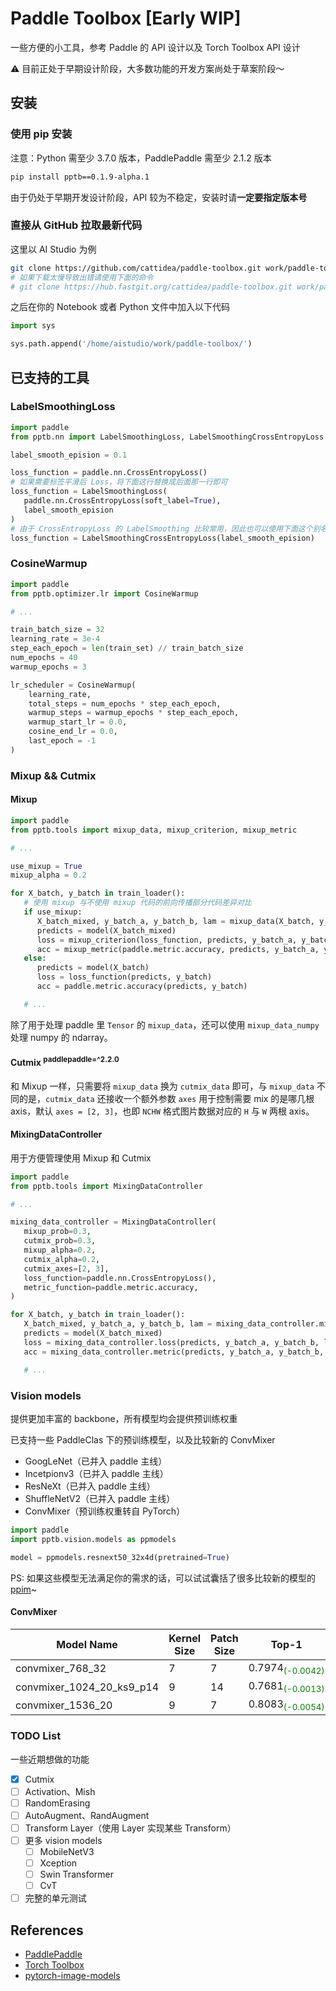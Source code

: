 # Paddle Toolbox [Early WIP]

一些方便的小工具，参考 Paddle 的 API 设计以及 Torch Toolbox API 设计

:warning: 目前正处于早期设计阶段，大多数功能的开发方案尚处于草案阶段～

## 安装

### 使用 pip 安装

注意：Python 需至少 3.7.0 版本，PaddlePaddle 需至少 2.1.2 版本

```bash
pip install pptb==0.1.9-alpha.1
```

由于仍处于早期开发设计阶段，API 较为不稳定，安装时请**一定要指定版本号**

### 直接从 GitHub 拉取最新代码

这里以 AI Studio 为例

```bash
git clone https://github.com/cattidea/paddle-toolbox.git work/paddle-toolbox/
# 如果下载太慢导致出错请使用下面的命令
# git clone https://hub.fastgit.org/cattidea/paddle-toolbox.git work/paddle-toolbox/
```

之后在你的 Notebook 或者 Python 文件中加入以下代码

```python
import sys

sys.path.append('/home/aistudio/work/paddle-toolbox/')
```

## 已支持的工具

### LabelSmoothingLoss

```python
import paddle
from pptb.nn import LabelSmoothingLoss, LabelSmoothingCrossEntropyLoss

label_smooth_epision = 0.1

loss_function = paddle.nn.CrossEntropyLoss()
# 如果需要标签平滑后 Loss，将下面这行替换成后面那一行即可
loss_function = LabelSmoothingLoss(
   paddle.nn.CrossEntropyLoss(soft_label=True),
   label_smooth_epision
)
# 由于 CrossEntropyLoss 的 LabelSmoothing 比较常用，因此也可以使用下面这个别名
loss_function = LabelSmoothingCrossEntropyLoss(label_smooth_epision)
```

### CosineWarmup

```python
import paddle
from pptb.optimizer.lr import CosineWarmup

# ...

train_batch_size = 32
learning_rate = 3e-4
step_each_epoch = len(train_set) // train_batch_size
num_epochs = 40
warmup_epochs = 3

lr_scheduler = CosineWarmup(
    learning_rate,
    total_steps = num_epochs * step_each_epoch,
    warmup_steps = warmup_epochs * step_each_epoch,
    warmup_start_lr = 0.0,
    cosine_end_lr = 0.0,
    last_epoch = -1
)

```

### Mixup && Cutmix

#### Mixup

```python
import paddle
from pptb.tools import mixup_data, mixup_criterion, mixup_metric

# ...

use_mixup = True
mixup_alpha = 0.2

for X_batch, y_batch in train_loader():
   # 使用 mixup 与不使用 mixup 代码的前向传播部分代码差异对比
   if use_mixup:
      X_batch_mixed, y_batch_a, y_batch_b, lam = mixup_data(X_batch, y_batch, mixup_alpha)
      predicts = model(X_batch_mixed)
      loss = mixup_criterion(loss_function, predicts, y_batch_a, y_batch_b, lam)
      acc = mixup_metric(paddle.metric.accuracy, predicts, y_batch_a, y_batch_b, lam)
   else:
      predicts = model(X_batch)
      loss = loss_function(predicts, y_batch)
      acc = paddle.metric.accuracy(predicts, y_batch)

   # ...
```

除了用于处理 paddle 里 `Tensor` 的 `mixup_data`，还可以使用 `mixup_data_numpy` 处理 numpy 的 ndarray。

#### Cutmix <sup>paddlepaddle=^2.2.0</sup>

和 Mixup 一样，只需要将 `mixup_data` 换为 `cutmix_data` 即可，与 `mixup_data` 不同的是，`cutmix_data` 还接收一个额外参数 `axes` 用于控制需要 mix 的是哪几根 axis，默认 `axes = [2, 3]`，也即 `NCHW` 格式图片数据对应的 `H` 与 `W` 两根 axis。

#### MixingDataController

用于方便管理使用 Mixup 和 Cutmix

```python
import paddle
from pptb.tools import MixingDataController

# ...

mixing_data_controller = MixingDataController(
   mixup_prob=0.3,
   cutmix_prob=0.3,
   mixup_alpha=0.2,
   cutmix_alpha=0.2,
   cutmix_axes=[2, 3],
   loss_function=paddle.nn.CrossEntropyLoss(),
   metric_function=paddle.metric.accuracy,
)

for X_batch, y_batch in train_loader():
   X_batch_mixed, y_batch_a, y_batch_b, lam = mixing_data_controller.mix(X_batch, y_batch, is_numpy=False)
   predicts = model(X_batch_mixed)
   loss = mixing_data_controller.loss(predicts, y_batch_a, y_batch_b, lam)
   acc = mixing_data_controller.metric(predicts, y_batch_a, y_batch_b, lam)

   # ...
```

### Vision models

提供更加丰富的 backbone，所有模型均会提供预训练权重

已支持一些 PaddleClas 下的预训练模型，以及比较新的 ConvMixer

-  GoogLeNet（已并入 paddle 主线）
-  Incetpionv3（已并入 paddle 主线）
-  ResNeXt（已并入 paddle 主线）
-  ShuffleNetV2（已并入 paddle 主线）
-  ConvMixer（预训练权重转自 PyTorch）

```python
import paddle
import pptb.vision.models as ppmodels

model = ppmodels.resnext50_32x4d(pretrained=True)
```

PS: 如果这些模型无法满足你的需求的话，可以试试囊括了很多比较新的模型的 [ppim](https://github.com/AgentMaker/Paddle-Image-Models)~

#### ConvMixer

| Model Name                | Kernel Size | Patch Size | Top-1                                                 | Top-5  |
| ------------------------- | ----------- | ---------- | ----------------------------------------------------- | ------ |
| convmixer_768_32          | 7           | 7          | 0.7974<span style="color:green;"><sub>(-0.0042)</sub> | 0.9486 |
| convmixer_1024_20_ks9_p14 | 9           | 14         | 0.7681<span style="color:green;"><sub>(-0.0013)</sub> | 0.9335 |
| convmixer_1536_20         | 9           | 7          | 0.8083<sub><span style="color:green;">(-0.0054)</sub> | 0.9557 |

### TODO List

一些近期想做的功能

-  [x] Cutmix
-  [ ] Activation、Mish
-  [ ] RandomErasing
-  [ ] AutoAugment、RandAugment
-  [ ] Transform Layer（使用 Layer 实现某些 Transform）
-  [ ] 更多 vision models
   -  [ ] MobileNetV3
   -  [ ] Xception
   -  [ ] Swin Transformer
   -  [ ] CvT
-  [ ] 完整的单元测试

## References

-  [PaddlePaddle](https://github.com/PaddlePaddle/Paddle)
-  [Torch Toolbox](https://github.com/PistonY/torch-toolbox)
-  [pytorch-image-models](https://github.com/rwightman/pytorch-image-models)
